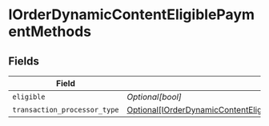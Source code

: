 # IOrderDynamicContentEligiblePaymentMethods


## Fields

| Field                                                                                                                                                                     | Type                                                                                                                                                                      | Required                                                                                                                                                                  | Description                                                                                                                                                               |
| ------------------------------------------------------------------------------------------------------------------------------------------------------------------------- | ------------------------------------------------------------------------------------------------------------------------------------------------------------------------- | ------------------------------------------------------------------------------------------------------------------------------------------------------------------------- | ------------------------------------------------------------------------------------------------------------------------------------------------------------------------- |
| `eligible`                                                                                                                                                                | *Optional[bool]*                                                                                                                                                          | :heavy_minus_sign:                                                                                                                                                        | N/A                                                                                                                                                                       |
| `transaction_processor_type`                                                                                                                                              | [Optional[IOrderDynamicContentEligiblePaymentMethodsTransactionProcessorType]](../../models/shared/iorderdynamiccontenteligiblepaymentmethodstransactionprocessortype.md) | :heavy_minus_sign:                                                                                                                                                        | N/A                                                                                                                                                                       |
